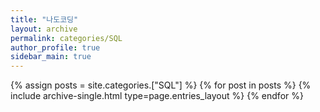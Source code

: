```yaml
---
title: "나도코딩"
layout: archive
permalink: categories/SQL
author_profile: true
sidebar_main: true
---
```



{% assign posts = site.categories.["SQL"] %}
{% for post in posts %} {% include archive-single.html type=page.entries_layout %} {% endfor %}